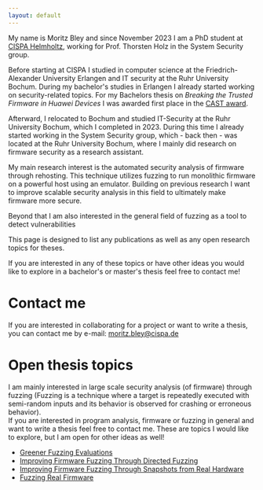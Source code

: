 ```yaml
---
layout: default
---
```


My name is Moritz Bley and since November 2023 I am a PhD student at [CISPA Helmholtz](https://cispa.de/en), working for Prof. Thorsten Holz in the System Security group.  

Before starting at CISPA I studied in computer science at the Friedrich-Alexander University Erlangen and IT security at the Ruhr University Bochum. During my bachelor's studies in Erlangen I already started working on security-related topics. For my Bachelors thesis on _Breaking the Trusted Firmware in Huawei Devices_ I was awarded first place in the [CAST award](https://www.cs1.tf.fau.de/2020/11/26/germanys-best-bachelors-thesis-in-it-security-moritz-bley-receives-cast-award-2020/).  

Afterward, I relocated to Bochum and studied IT-Security at the Ruhr University Bochum, which I completed in 2023. During this time I already started working in the System Security group, which - back then - was located at the Ruhr University Bochum, where I mainly did research on firmware security as a research assistant. 

My main research interest is the automated security analysis of firmware through rehosting. This technique utilizes fuzzing to run monolithic firmware on a powerful host using an emulator. Building on previous research I want to improve scalable security analysis in this field to ultimately make firmware more secure.

Beyond that I am also interested in the general field of fuzzing as a tool to detect vulnerabilities


This page is designed to list any publications as well as any open research topics for theses.  

If you are interested in any of these topics or have other ideas you would like to explore in a bachelor's or master's thesis feel free to contact me!

# Contact me 
If you are interested in collaborating for a project or want to write a thesis, you can contact me by e-mail: moritz.bley@cispa.de


# Open thesis topics
I am mainly interested in large scale security analysis (of firmware) through fuzzing (Fuzzing is a technique where a target is repeatedly executed with semi-random inputs and its behavior is observed for crashing or erroneous behavior).  
If you are interested in program analysis, firmware or fuzzing in general and want to write a thesis feel free to contact me. These are topics I would like to explore, but I am open for other ideas as well!

- [Greener Fuzzing Evaluations](./greener_fuzzing.html)
- [Improving Firmware Fuzzing Through Directed Fuzzing](./directed_fuzzing.md)
- [Improving Firmware Fuzzing Through Snapshots from Real Hardware](hardware_snap.md)
- [Fuzzing Real Firmware](./fuzzing_specific.html)



<!---
Text can be **bold**, _italic_, or ~~strikethrough~~.

[Link to another page](./another-page.html).

There should be whitespace between paragraphs.

There should be whitespace between paragraphs. We recommend including a README, or a file with information about your project.

# Header 1

This is a normal paragraph following a header. GitHub is a code hosting platform for version control and collaboration. It lets you and others work together on projects from anywhere.

## Header 2

> This is a blockquote following a header.
>
> When something is important enough, you do it even if the odds are not in your favor.

### Header 3

```js
// Javascript code with syntax highlighting.
var fun = function lang(l) {
  dateformat.i18n = require('./lang/' + l)
  return true;
}
```

```ruby
# Ruby code with syntax highlighting
GitHubPages::Dependencies.gems.each do |gem, version|
  s.add_dependency(gem, "= #{version}")
end
```

#### Header 4

*   This is an unordered list following a header.
*   This is an unordered list following a header.
*   This is an unordered list following a header.

##### Header 5

1.  This is an ordered list following a header.
2.  This is an ordered list following a header.
3.  This is an ordered list following a header.

###### Header 6

| head1        | head two          | three |
|:-------------|:------------------|:------|
| ok           | good swedish fish | nice  |
| out of stock | good and plenty   | nice  |
| ok           | good `oreos`      | hmm   |
| ok           | good `zoute` drop | yumm  |

### There's a horizontal rule below this.

* * *

### Here is an unordered list:

*   Item foo
*   Item bar
*   Item baz
*   Item zip

### And an ordered list:

1.  Item one
1.  Item two
1.  Item three
1.  Item four

### And a nested list:

- level 1 item
  - level 2 item
  - level 2 item
    - level 3 item
    - level 3 item
- level 1 item
  - level 2 item
  - level 2 item
  - level 2 item
- level 1 item
  - level 2 item
  - level 2 item
- level 1 item

### Small image

![Octocat](https://github.githubassets.com/images/icons/emoji/octocat.png)

### Large image

![Branching](https://guides.github.com/activities/hello-world/branching.png)


### Definition lists can be used with HTML syntax.

<dl>
<dt>Name</dt>
<dd>Godzilla</dd>
<dt>Born</dt>
<dd>1952</dd>
<dt>Birthplace</dt>
<dd>Japan</dd>
<dt>Color</dt>
<dd>Green</dd>
</dl>

```
Long, single-line code blocks should not wrap. They should horizontally scroll if they are too long. This line should be long enough to demonstrate this.
```

```
The final element.
```
-->
